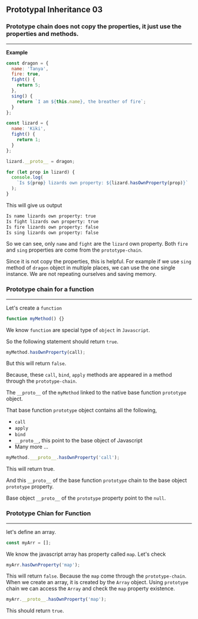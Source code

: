 ## Prototypal Inheritance 03

### Prototype chain does not copy the properties, it just use the properties and methods.

---

**Example**

```js
const dragon = {
  name: 'Tanya',
  fire: true,
  fight() {
    return 5;
  },
  sing() {
    return `I am ${this.name}, the breather of fire`;
  }
};

const lizard = {
  name: 'Kiki',
  fight() {
    return 1;
  }
};

lizard.__proto__ = dragon;

for (let prop in lizard) {
  console.log(
    `Is ${prop} lizards own property: ${lizard.hasOwnProperty(prop)}`
  );
}
```

This will give us output

```bash
Is name lizards own property: true
Is fight lizards own property: true
Is fire lizards own property: false
Is sing lizards own property: false
```

So we can see, only `name` and `fight` are the `lizard` own property. Both `fire` and `sing` properties are come from the `prototype-chain`.

Since it is not copy the properties, this is helpful. For example if we use `sing` method of `dragon` object in multiple places, we can use the one single instance. We are not repeating ourselves and saving memory.

### Prototype chain for a function

---

Let's create a `function`

```js
function myMethod() {}
```

We know `function` are special type of `object` in `Javascript`.

So the following statement should return `true`.

```js
myMethod.hasOwnProperty(call);
```

But this will return `false`.

Because, these `call`, `bind`, `apply` methods are appeared in a method through the `prototype-chain`.

The `__proto__` of the `myMethod` linked to the native base function `prototype` object.

That base function `prototype` object contains all the following,

- `call`
- `apply`
- `bind`
- `__proto__`, this point to the base object of Javascript
- Many more ...

```js
myMethod.___proto__.hasOwnProperty('call');
```

This will return true.

And this `__proto__` of the base function `prototype` chain to the base object `prototype` property.

Base object `__proto__` of the `prototype` property point to the `null`.

### Prototype Chian for Function

---

let's define an array.

```js
const myArr = [];
```

We know the javascript array has property called `map`. Let's check

```js
myArr.hasOwnProperty('map');
```

This will return `false`. Because the `map` come through the `prototype-chain`. When we create an array, it is created by the `Array` object. Using `prototype` chain we can access the `Array` and check the `map` property existence.

```js
myArr.__proto__.hasOwnProperty('map');
```

This should return `true`.

